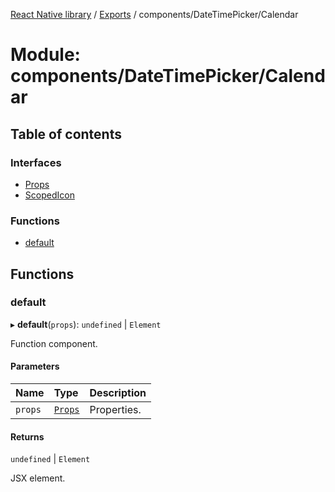 [React Native library](../index.md) / [Exports](../modules.md) / components/DateTimePicker/Calendar

# Module: components/DateTimePicker/Calendar

## Table of contents

### Interfaces

- [Props](../interfaces/components_DateTimePicker_Calendar.Props.md)
- [ScopedIcon](../interfaces/components_DateTimePicker_Calendar.ScopedIcon.md)

### Functions

- [default](components_DateTimePicker_Calendar.md#default)

## Functions

### default

▸ **default**(`props`): `undefined` \| `Element`

Function component.

#### Parameters

| Name | Type | Description |
| :------ | :------ | :------ |
| `props` | [`Props`](../interfaces/components_DateTimePicker_Calendar.Props.md) | Properties. |

#### Returns

`undefined` \| `Element`

JSX element.
